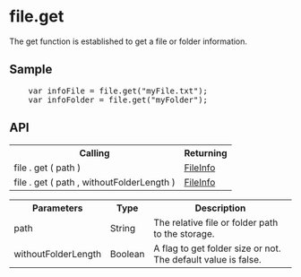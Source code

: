 <H1>file.get</H1>

The get function is established to get a file or folder information.

<h2>Sample</h2>
<pre>
	var infoFile = file.get("myFile.txt");
	var infoFolder = file.get("myFolder");
</pre>

<h2>API</h2>

<table>
<tr><th>Calling</th><th>Returning</th></tr>
<tr><td>file . get ( path )</td><td><a href="file.FileInfo.md">FileInfo</a></td></tr>
<tr><td>file . get ( path , withoutFolderLength )</td><td><a href="file.FileInfo.md">FileInfo</a></td></tr>
</table>


<table>
<tr><th>Parameters</th><th>Type</th><th>Description</th></tr>
<tr><td>path</td><td>String</td><td>The relative file or folder path to the storage.</td></tr>
<tr><td>withoutFolderLength</td><td>Boolean</td><td>A flag to get folder size or not. The default value is false.</td></tr>
</table>
